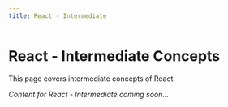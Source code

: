 ```yaml
---
title: React - Intermediate
---
```


# React - Intermediate Concepts

This page covers intermediate concepts of React.

*Content for React - Intermediate coming soon...*
